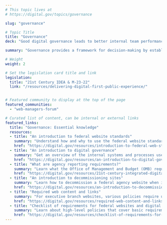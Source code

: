 ```yaml
---
# This topic lives at
# https://digital.gov/topics/governance

slug: "governance"

# Topic Title
title: "Governance"
deck: "Good digital governance leads to better internal team performance as well as better public digital experiences."

summary: "Governance provides a framework for decision-making by establishing standards and procedures and clarifying roles and responsibilities. Digital governance encompasses all aspects of website management and operation, including content, design, technical infrastructure, security, funding, and product, project, and program management."

# Weight
weight: 2

# Set the legislation card title and link
legislation:
  title: "21st Century IDEA & M-23-22"
  link: "/resources/delivering-digital-first-public-experience/"


# Featured community to display at the top of the page
featured_communities:
  - "web-managers-forum"

# Curated list of content, can be internal or external links
featured_links:
  title: "Governance: Essential knowledge"
  resources:
  - title: "An introduction to federal website standards"
    summary: "Understand how and why to use the federal website standards. The standards cover common visual technical elements and reflect user experience best practices."
    href: "https://digital.gov/resources/introduction-to-federal-web-standards/"
  - title: "An introduction to digital governance"
    summary: "Get an overview of the internal systems and processes used to manage digital presence."
    href: "https://digital.gov/resources/an-introduction-to-digital-governance/"
  - title: "What are agency reporting requirements?"
    summary: "Learn what the Office of Management and Budget (OMB) requires federal executive agencies to complete by September 2024; one year after  M-23-22 issuance."
    href: "https://digital.gov/resources/21st-century-integrated-digital-experience-act/#what-are-the-agency-reporting-requirements"
  - title: "An introduction to decommissioning sites"
    summary: "Learn how to decommission a federal agency website when it no longer provides value or meets user needs."
    href: "https://digital.gov/resources/an-introduction-to-decommissioning-sites/"
  - title: "Required web content and links"
    summary: "For executive branch websites, various policies require us to provide certain content, and provide links to content from specific places."
    href: "https://digital.gov/resources/required-web-content-and-links/"
  - title: "Checklist of requirements for federal websites and digital services"
    summary: "Learn about high-level policies that cover basic requirements for all websites and digital services."
    href: "https://digital.gov/resources/checklist-of-requirements-for-federal-digital-services/"
---
```

